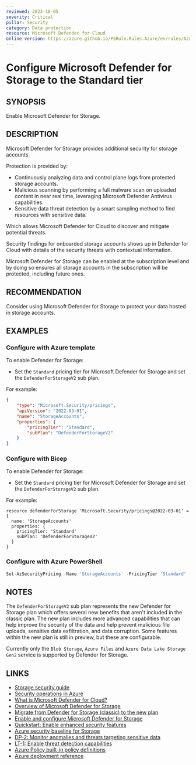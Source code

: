 ```yaml
---
reviewed: 2023-18-05
severity: Critical
pillar: Security
category: Data protection
resource: Microsoft Defender for Cloud
online version: https://azure.github.io/PSRule.Rules.Azure/en/rules/Azure.Defender.Storage/
---
```


# Configure Microsoft Defender for Storage to the Standard tier

## SYNOPSIS

Enable Microsoft Defender for Storage.

## DESCRIPTION

Microsoft Defender for Storage provides additional security for storage accounts.

Protection is provided by:

- Continuously analyzing data and control plane logs from protected storage accounts.
- Malicious scanning by performing a full malware scan on uploaded content in near real time, leveraging Microsoft Defender Antivirus capabilities.
- Sensitive data threat detection by a smart sampling method to find resources with sensitive data.

Which allows Microsoft Defender for Cloud to discover and mitigate potential threats.

Security findings for onboarded storage accounts shows up in Defender for Cloud with details of the security threats with contextual information.

Microsoft Defender for Storage can be enabled at the subscription level and by doing so ensures all storage accounts in the subscription will be protected, including future ones.

## RECOMMENDATION

Consider using Microsoft Defender for Storage to protect your data hosted in storage accounts.

## EXAMPLES

### Configure with Azure template

To enable Defender for Storage:

- Set the `Standard` pricing tier for Microsoft Defender for Storage and set the `DefenderForStorageV2` sub plan.

For example:

```json
{
    "type": "Microsoft.Security/pricings",
    "apiVersion": "2022-03-01",
    "name": "StorageAccounts",
    "properties": {
        "pricingTier": "Standard",
        "subPlan": "DefenderForStorageV2"
    }
}
```

### Configure with Bicep

To enable Defender for Storage:

- Set the `Standard` pricing tier for Microsoft Defender for Storage and set the `DefenderForStorageV2` sub plan.

For example:

```bicep
resource defenderForStorage 'Microsoft.Security/pricings@2022-03-01' = {
  name: 'StorageAccounts'
  properties: {
    pricingTier: 'Standard'
    subPlan: 'DefenderForStorageV2'
  }
}
```

### Configure with Azure PowerShell

```powershell
Set-AzSecurityPricing -Name 'StorageAccounts' -PricingTier 'Standard' -SubPlan 'DefenderForStorageV2'
```

## NOTES

The `DefenderForStorageV2` sub plan represents the new Defender for Storage plan which offers several new benefits that aren't included in the classic plan. The new plan includes more advanced capabilities that can help improve the security of the data and help prevent malicious file uploads, sensitive data exfiltration, and data corruption. Some features within the new plan is still in preview, but these are configurable.

Currently only the `Blob Storage`, `Azure Files` and `Azure Data Lake Storage Gen2` service is supported by Defender for Storage.

## LINKS

- [Storage security guide](https://learn.microsoft.com/azure/storage/blobs/security-recommendations?toc=%2Fazure%2Fsecurity%2Ffundamentals%2Ftoc.json&bc=%2Fazure%2Fsecurity%2Fbreadcrumb%2Ftoc.json)
- [Security operations in Azure](https://learn.microsoft.com/azure/architecture/framework/security/monitor-security-operations)
- [What is Microsoft Defender for Cloud?](https://learn.microsoft.com/azure/defender-for-cloud/defender-for-cloud-introduction)
- [Overview of Microsoft Defender for Storage](https://learn.microsoft.com/azure/defender-for-cloud/defender-for-storage-introduction)
- [Migrate from Defender for Storage (classic) to the new plan](https://learn.microsoft.com/azure/defender-for-cloud/defender-for-storage-classic-migrate)
- [Enable and configure Microsoft Defender for Storage](https://learn.microsoft.com/azure/storage/common/azure-defender-storage-configure)
- [Quickstart: Enable enhanced security features](https://learn.microsoft.com/azure/defender-for-cloud/enable-enhanced-security)
- [Azure security baseline for Storage](https://learn.microsoft.com/security/benchmark/azure/baselines/storage-security-baseline)
- [DP-2: Monitor anomalies and threats targeting sensitive data](https://learn.microsoft.com/security/benchmark/azure/baselines/storage-security-baseline#dp-2-monitor-anomalies-and-threats-targeting-sensitive-data)
- [LT-1: Enable threat detection capabilities](https://learn.microsoft.com/security/benchmark/azure/baselines/storage-security-baseline#lt-1-enable-threat-detection-capabilities)
- [Azure Policy built-in policy definitions](https://learn.microsoft.com/azure/governance/policy/samples/built-in-policies#security-center)
- [Azure deployment reference](https://learn.microsoft.com/azure/templates/microsoft.security/pricings)

